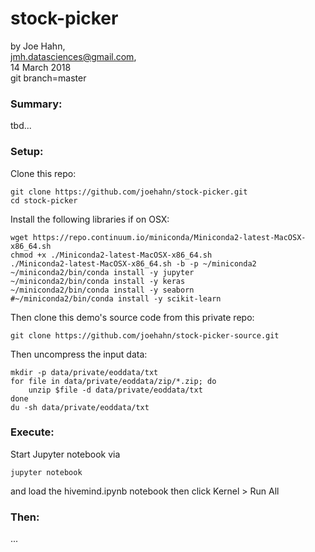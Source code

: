 # stock-picker

by Joe Hahn,<br />
jmh.datasciences@gmail.com,<br />
14 March 2018<br />
git branch=master

### Summary:
tbd...

### Setup:

Clone this repo:

    git clone https://github.com/joehahn/stock-picker.git
    cd stock-picker

Install the following libraries if on OSX:

    wget https://repo.continuum.io/miniconda/Miniconda2-latest-MacOSX-x86_64.sh
    chmod +x ./Miniconda2-latest-MacOSX-x86_64.sh
    ./Miniconda2-latest-MacOSX-x86_64.sh -b -p ~/miniconda2
    ~/miniconda2/bin/conda install -y jupyter
    ~/miniconda2/bin/conda install -y keras
    ~/miniconda2/bin/conda install -y seaborn
    #~/miniconda2/bin/conda install -y scikit-learn

Then clone this demo's source code from this private repo:

    git clone https://github.com/joehahn/stock-picker-source.git

Then uncompress the input data:

    mkdir -p data/private/eoddata/txt
    for file in data/private/eoddata/zip/*.zip; do
        unzip $file -d data/private/eoddata/txt
    done
    du -sh data/private/eoddata/txt

### Execute:

Start Jupyter notebook via

    jupyter notebook

and load the hivemind.ipynb notebook then click Kernel > Run All

### Then:
...
